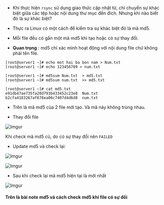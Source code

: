 * Khi thực hiện `rsync` sử dụng giao thức cập nhật từ, chỉ chuyển sự khác biệt giữa các tệp hoặc nội dung thư mục đến đích. Nhưng khi nào biết đó là sự khác biệt? 

* Thực ra Linux có một cách để kiểm tra sự khác biệt đó là mã md5. 
* Mỗi file đều có gắn một mã md5 khi tạo hoặc có sự thay đổi.
* **Quan trọng** : md5 chỉ xác minh hoạt động với nội dung file chứ không phải tên file.
```
[root@server1 ~]# echo mot hai ba bon nam > Num.txt
[root@server1 ~]# echo 123456789 > num.txt

[root@server1 ~]# md5sum Num.txt  > md5.txt
[root@server1 ~]# md5sum num.txt  >> md5.txt

[root@server1 ~]# cat md5.txt
e91db47ae735fa20d793b433452c23e8  Num.txt
b2cfa4183267af678ea06c7407d4d6d8  num.txt

```
* Trên là mã md5 của 2 file mới tạo. Và mã này không trùng nhau.

* Thay đổi file

![Imgur](https://i.imgur.com/YGGnv44.png)

Khi check mã md5 cũ, do có sự thay đổi nên `FAILED`

* Update md5 và check lại:

![Imgur](https://i.imgur.com/k6jWyRD.png)

![Imgur](https://i.imgur.com/4V1EPnz.png)

* Sau khi check lại mã md5 hiện tại là mới nhất

![Imgur](https://i.imgur.com/s6mlD7V.png)

#### Trên là bài note md5 và cách check md5 khi file có sự đổi 